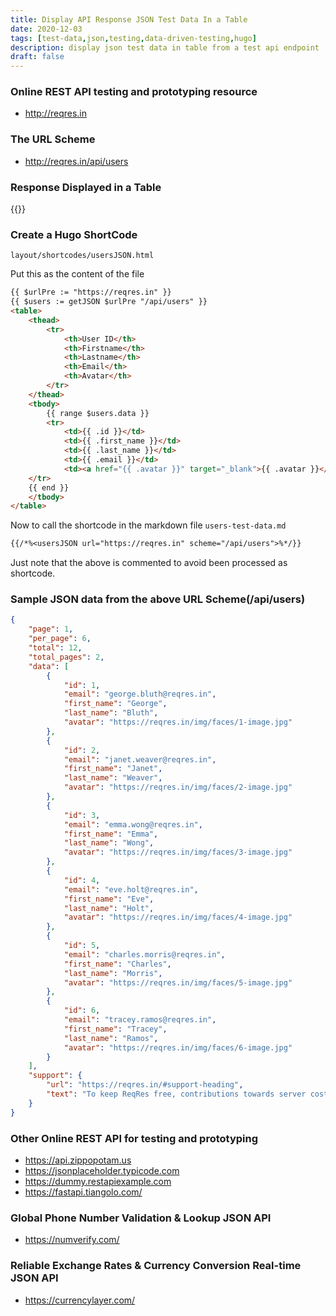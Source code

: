 ```yaml
---
title: Display API Response JSON Test Data In a Table
date: 2020-12-03
tags: [test-data,json,testing,data-driven-testing,hugo]
description: display json test data in table from a test api endpoint
draft: false
---
```


### Online REST API testing and prototyping resource
- http://reqres.in

 
### The URL Scheme
- http://reqres.in/api/users


### Response Displayed in a Table

{{<usersJSON url="https://reqres.in" scheme="/api/users">}}

### Create a Hugo ShortCode
`layout/shortcodes/usersJSON.html`

Put this as the content of the file

```html
{{ $urlPre := "https://reqres.in" }}
{{ $users := getJSON $urlPre "/api/users" }}
<table>
	<thead>
		<tr>
			<th>User ID</th>			
			<th>Firstname</th>
			<th>Lastname</th>
			<th>Email</th>
			<th>Avatar</th>
		</tr>
	</thead>
	<tbody> 
		{{ range $users.data }}   
		<tr>
			<td>{{ .id }}</td>			
			<td>{{ .first_name }}</td>
			<td>{{ .last_name }}</td>
			<td>{{ .email }}</td>
			<td><a href="{{ .avatar }}" target="_blank">{{ .avatar }}</a></td>
    </tr>
    {{ end }}
	</tbody>
</table>
```

Now to call the shortcode in the markdown file
`users-test-data.md`

```md
{{/*%<usersJSON url="https://reqres.in" scheme="/api/users">%*/}}
```
Just note that the above is commented to avoid been processed as shortcode.

### Sample JSON data from the above URL Scheme(/api/users)
```json
{
	"page": 1,
	"per_page": 6,
	"total": 12,
	"total_pages": 2,
	"data": [
		{
			"id": 1,
			"email": "george.bluth@reqres.in",
			"first_name": "George",
			"last_name": "Bluth",
			"avatar": "https://reqres.in/img/faces/1-image.jpg"
		},
		{
			"id": 2,
			"email": "janet.weaver@reqres.in",
			"first_name": "Janet",
			"last_name": "Weaver",
			"avatar": "https://reqres.in/img/faces/2-image.jpg"
		},
		{
			"id": 3,
			"email": "emma.wong@reqres.in",
			"first_name": "Emma",
			"last_name": "Wong",
			"avatar": "https://reqres.in/img/faces/3-image.jpg"
		},
		{
			"id": 4,
			"email": "eve.holt@reqres.in",
			"first_name": "Eve",
			"last_name": "Holt",
			"avatar": "https://reqres.in/img/faces/4-image.jpg"
		},
		{
			"id": 5,
			"email": "charles.morris@reqres.in",
			"first_name": "Charles",
			"last_name": "Morris",
			"avatar": "https://reqres.in/img/faces/5-image.jpg"
		},
		{
			"id": 6,
			"email": "tracey.ramos@reqres.in",
			"first_name": "Tracey",
			"last_name": "Ramos",
			"avatar": "https://reqres.in/img/faces/6-image.jpg"
		}
	],
	"support": {
		"url": "https://reqres.in/#support-heading",
		"text": "To keep ReqRes free, contributions towards server costs are appreciated!"
	}
}
```

### Other Online REST API for testing and prototyping 
- https://api.zippopotam.us
- https://jsonplaceholder.typicode.com
- https://dummy.restapiexample.com
- https://fastapi.tiangolo.com/

### Global Phone Number Validation & Lookup JSON API
- https://numverify.com/

### Reliable Exchange Rates & Currency Conversion Real-time JSON API
- https://currencylayer.com/





